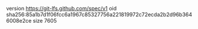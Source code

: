 version https://git-lfs.github.com/spec/v1
oid sha256:85a1b7d1f06fcc6a1967c85327756a221819972c72ecda2b2d96b3646008e2ce
size 7605

